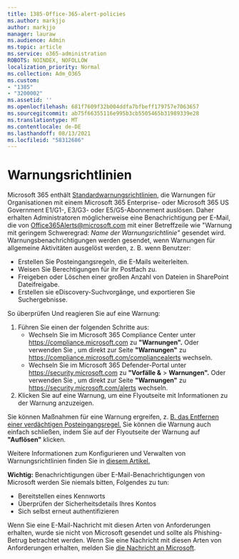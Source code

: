 ```yaml
---
title: 1385-Office-365-alert-policies
ms.author: markjjo
author: markjjo
manager: lauraw
ms.audience: Admin
ms.topic: article
ms.service: o365-administration
ROBOTS: NOINDEX, NOFOLLOW
localization_priority: Normal
ms.collection: Adm_O365
ms.custom:
- "1385"
- "3200002"
ms.assetid: ''
ms.openlocfilehash: 681f7609f32b004ddfa7bfbeff179757e7063657
ms.sourcegitcommit: ab75f66355116e995b3cb5505465b31989339e28
ms.translationtype: MT
ms.contentlocale: de-DE
ms.lasthandoff: 08/13/2021
ms.locfileid: "58312686"
---
```

# <a name="alert-policies"></a>Warnungsrichtlinien

Microsoft 365 enthält [Standardwarnungsrichtlinien,](https://docs.microsoft.com/microsoft-365/compliance/alert-policies#default-alert-policies) die Warnungen für Organisationen mit einem Microsoft 365 Enterprise- oder Microsoft 365 US Government E1/G1-, E3/G3- oder E5/G5-Abonnement auslösen. Daher erhalten Administratoren möglicherweise eine Benachrichtigung per E-Mail, die von Office365Alerts@microsoft.com mit einer Betreffzeile wie "Warnung mit geringem Schweregrad: *Name der Warnungsrichtlinie"* gesendet wird. Warnungsbenachrichtigungen werden gesendet, wenn Warnungen für allgemeine Aktivitäten ausgelöst werden, z. B. wenn Benutzer:

- Erstellen Sie Posteingangsregeln, die E-Mails weiterleiten.
- Weisen Sie Berechtigungen für ihr Postfach zu.
- Freigeben oder Löschen einer großen Anzahl von Dateien in SharePoint Dateifreigabe.
- Erstellen sie eDiscovery-Suchvorgänge, und exportieren Sie Suchergebnisse.

So überprüfen Und reagieren Sie auf eine Warnung:

1. Führen Sie einen der folgenden Schritte aus:
   - Wechseln Sie im Microsoft 365 Compliance Center unter <https://compliance.microsoft.com> zu **"Warnungen".** Oder verwenden Sie , um direkt zur Seite **"Warnungen"** zu <https://compliance.microsoft.com/compliancealerts> wechseln.
   - Wechseln Sie im Microsoft 365 Defender-Portal unter <https://security.microsoft.com> zu **"Vorfälle &** \> **Warnungen".** Oder verwenden Sie , um direkt zur Seite **"Warnungen"** zu <https://security.microsoft.com/alerts> wechseln.
2. Klicken Sie auf eine Warnung, um eine Flyoutseite mit Informationen zu der Warnung anzuzeigen.

Sie können Maßnahmen für eine Warnung ergreifen, z. [B. das Entfernen einer verdächtigen Posteingangsregel.](https://docs.microsoft.com/microsoft-365/security/office-365-security/responding-to-a-compromised-email-account) Sie können die Warnung auch einfach schließen, indem Sie auf der Flyoutseite der Warnung auf **"Auflösen"** klicken.

Weitere Informationen zum Konfigurieren und Verwalten von Warnungsrichtlinien finden Sie in [diesem Artikel.](https://docs.microsoft.com/microsoft-365/compliance/alert-policies)

**Wichtig:** Benachrichtigungen über E-Mail-Benachrichtigungen von Microsoft werden Sie niemals bitten, Folgendes zu tun:

- Bereitstellen eines Kennworts
- Überprüfen der Sicherheitsdetails Ihres Kontos
- Sich selbst erneut authentifizieren

Wenn Sie eine E-Mail-Nachricht mit diesen Arten von Anforderungen erhalten, wurde sie nicht von Microsoft gesendet und sollte als Phishing-Betrug betrachtet werden. Wenn Sie eine Nachricht mit diesen Arten von Anforderungen erhalten, melden Sie [die Nachricht an Microsoft](https://docs.microsoft.com/microsoft-365/security/office-365-security/report-junk-email-messages-to-microsoft).
